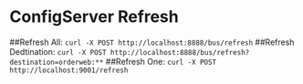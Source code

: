 # ConfigServer Refresh
##Refresh All:
``
curl -X POST http://localhost:8888/bus/refresh
``
##Refresh Dedtination:
``
curl -X POST http://localhost:8888/bus/refresh?destination=orderweb:**
``
##Refresh One:
``
curl -X POST http://localhost:9001/refresh
``